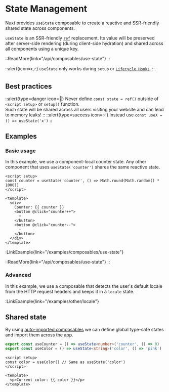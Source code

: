# State Management

Nuxt provides `useState` composable to create a reactive and SSR-friendly shared state across components.

`useState` is an SSR-friendly [`ref`](https://vuejs.org/api/reactivity-core.html#ref) replacement. Its value will be preserved after server-side rendering (during client-side hydration) and shared across all components using a unique key.

::ReadMore{link="/api/composables/use-state"}
::

::alert{icon=👉}
`useState` only works during `setup` or [`Lifecycle Hooks`](https://vuejs.org/api/composition-api-lifecycle.html#composition-api-lifecycle-hooks).
::

## Best practices

::alert{type=danger icon=🚨}
Never define `const state = ref()` outside of `<script setup>` or `setup()` function.<br>
Such state will be shared across all users visiting your website and can lead to memory leaks!
::
::alert{type=success icon=✅}
Instead use `const useX = () => useState('x')`
::

## Examples

### Basic usage

In this example, we use a component-local counter state. Any other component that uses `useState('counter')` shares the same reactive state.

```vue [app.vue]
<script setup>
const counter = useState('counter', () => Math.round(Math.random() * 1000))
</script>

<template>
  <div>
    Counter: {{ counter }}
    <button @click="counter++">
      +
    </button>
    <button @click="counter--">
      -
    </button>
  </div>
</template>
```

:LinkExample{link="/examples/composables/use-state"}

::ReadMore{link="/api/composables/use-state"}
::

### Advanced

In this example, we use a composable that detects the user's default locale from the HTTP request headers and keeps it in a `locale` state.

:LinkExample{link="/examples/other/locale"}

## Shared state

By using [auto-imported composables](/guide/directory-structure/composables) we can define global type-safe states and import them across the app.

```ts [composables/states.ts]
export const useCounter = () => useState<number>('counter', () => 0)
export const useColor = () => useState<string>('color', () => 'pink')
```

```vue [app.vue]
<script setup>
const color = useColor() // Same as useState('color')
</script>

<template>
  <p>Current color: {{ color }}</p>
</template>
```
